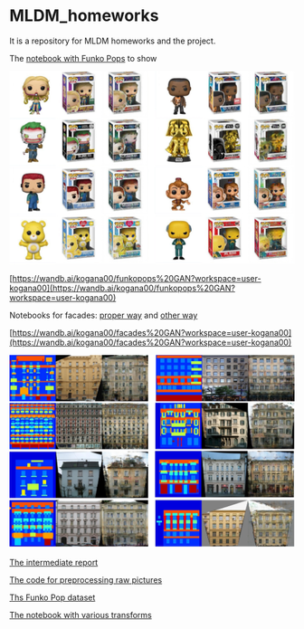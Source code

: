 # MLDM_homeworks

It is a repository for MLDM homeworks and the project.

The [notebook with Funko Pops](https://github.com/KoganA00/MLDM_homeworks/blob/main/funkopop_pix2pix.ipynb) to show

![Funko Pop demonstration](https://github.com/KoganA00/MLDM_homeworks/blob/main/examples/more_examples_final_funkopops.jpg)

[https://wandb.ai/kogana00/funkopops%20GAN?workspace=user-kogana00](https://wandb.ai/kogana00/funkopops%20GAN?workspace=user-kogana00)

Notebooks for facades: [proper way](https://github.com/KoganA00/MLDM_homeworks/blob/main/facades.ipynb) and [other way](https://github.com/KoganA00/MLDM_homeworks/blob/main/facades_other_way.ipynb)

[https://wandb.ai/kogana00/facades%20GAN?workspace=user-kogana00](https://wandb.ai/kogana00/facades%20GAN?workspace=user-kogana00)

![Facades demonstration](https://github.com/KoganA00/MLDM_homeworks/blob/main/examples/more_examples_final_facades.jpg)

[The intermediate report ](https://github.com/KoganA00/MLDM_homeworks/blob/main/Kogan_mldm_intermediate_report.pdf)

[The code for preprocessing raw pictures](https://github.com/KoganA00/MLDM_homeworks/blob/main/funko_pop_preprocessing.ipynb)

[Ths Funko Pop dataset](https://drive.google.com/drive/folders/1dRs_q9pe_QHwCpRR-S5bF7mGGvZTflc5?usp=sharing)

[The notebook with various transforms](https://github.com/KoganA00/MLDM_homeworks/blob/main/plot_transforms%20(1)%20(1).ipynb)



